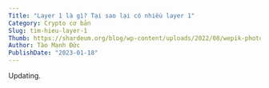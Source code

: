 ```yaml
---
Title: "Layer 1 là gì? Tại sao lại có nhiều layer 1"
Category: Crypto cơ bản
Slug: tim-hieu-layer-1
Thumb: https://shardeum.org/blog/wp-content/uploads/2022/08/wepik-photo-mode-2022910-165832-1-1024x614.jpg
Author: Tào Mạnh Đức
PublishDate: "2023-01-18"
---
```


Updating.

